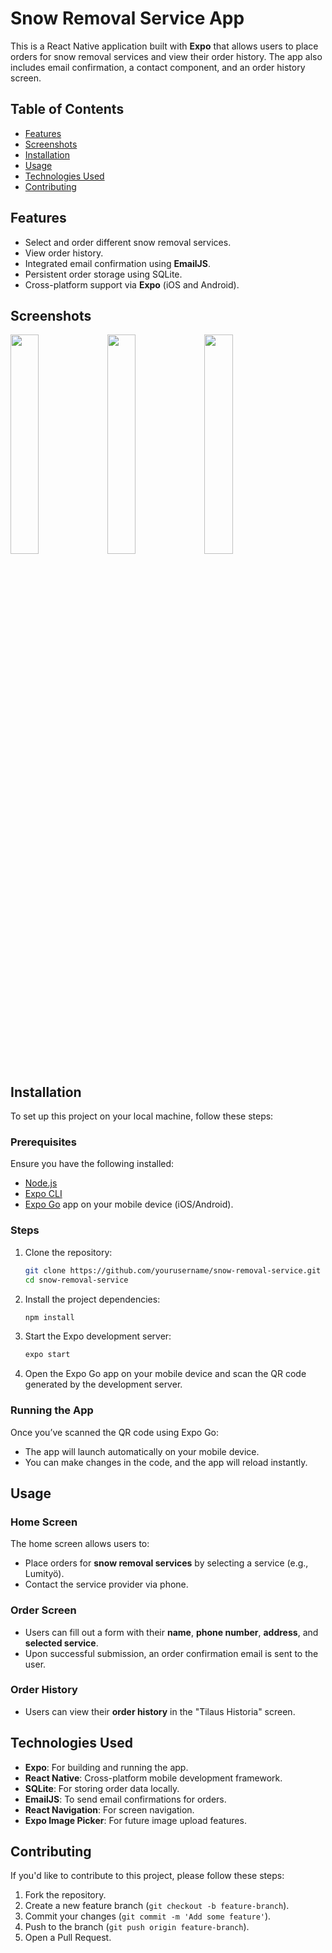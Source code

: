 # Snow Removal Service App

This is a React Native application built with **Expo** that allows users to place orders for snow removal services and view their order history. The app also includes email confirmation, a contact component, and an order history screen.

## Table of Contents
- [Features](#features)
- [Screenshots](#screenshots)
- [Installation](#installation)
- [Usage](#usage)
- [Technologies Used](#technologies-used)
- [Contributing](#contributing)

## Features
- Select and order different snow removal services.
- View order history.
- Integrated email confirmation using **EmailJS**.
- Persistent order storage using SQLite.
- Cross-platform support via **Expo** (iOS and Android).

## Screenshots
<img src="https://github.com/user-attachments/assets/7cf698f4-c14e-47f2-9356-d90274dfe6ae" width=30%>
<img src="https://github.com/user-attachments/assets/6d1a81f8-9a02-4224-ab7e-9789e2e6b16f" width=30%>
<img src="https://github.com/user-attachments/assets/acb1f985-2c8e-4e88-82a0-baaf053e6c88" width=30%>

## Installation

To set up this project on your local machine, follow these steps:

### Prerequisites
Ensure you have the following installed:
- [Node.js](https://nodejs.org/)
- [Expo CLI](https://docs.expo.dev/get-started/installation/)
- [Expo Go](https://expo.dev/client) app on your mobile device (iOS/Android).

### Steps

1. Clone the repository:
    ```bash
    git clone https://github.com/yourusername/snow-removal-service.git
    cd snow-removal-service
    ```

2. Install the project dependencies:
    ```bash
    npm install
    ```

3. Start the Expo development server:
    ```bash
    expo start
    ```

4. Open the Expo Go app on your mobile device and scan the QR code generated by the development server.

### Running the App
Once you’ve scanned the QR code using Expo Go:
- The app will launch automatically on your mobile device.
- You can make changes in the code, and the app will reload instantly.

## Usage

### Home Screen
The home screen allows users to:
- Place orders for **snow removal services** by selecting a service (e.g., Lumityö).
- Contact the service provider via phone.

### Order Screen
- Users can fill out a form with their **name**, **phone number**, **address**, and **selected service**.
- Upon successful submission, an order confirmation email is sent to the user.

### Order History
- Users can view their **order history** in the "Tilaus Historia" screen.

## Technologies Used

- **Expo**: For building and running the app.
- **React Native**: Cross-platform mobile development framework.
- **SQLite**: For storing order data locally.
- **EmailJS**: To send email confirmations for orders.
- **React Navigation**: For screen navigation.
- **Expo Image Picker**: For future image upload features.

## Contributing

If you'd like to contribute to this project, please follow these steps:

1. Fork the repository.
2. Create a new feature branch (`git checkout -b feature-branch`).
3. Commit your changes (`git commit -m 'Add some feature'`).
4. Push to the branch (`git push origin feature-branch`).
5. Open a Pull Request.
